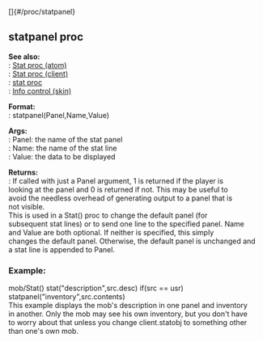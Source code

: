 []{#/proc/statpanel}    
## statpanel proc    
**See also:**    
:   [Stat proc (atom)](/ref/atom/proc/Stat.md)    
:   [Stat proc (client)](/ref/client/proc/Stat.md)    
:   [stat proc](/ref/proc/stat.md)    
:   [Info control (skin)](/ref/%7Bskin%7D/control/info.md)    
<!-- -->    
**Format:**    
:   statpanel(Panel,Name,Value)    
<!-- -->    
**Args:**    
:   Panel: the name of the stat panel    
:   Name: the name of the stat line    
:   Value: the data to be displayed    
<!-- -->    
**Returns:**    
:   If called with just a Panel argument, 1 is returned if the player is    
    looking at the panel and 0 is returned if not. This may be useful to    
    avoid the needless overhead of generating output to a panel that is    
    not visible.    
This is used in a Stat() proc to change the default panel (for    
subsequent stat lines) or to send one line to the specified panel. Name    
and Value are both optional. If neither is specified, this simply    
changes the default panel. Otherwise, the default panel is unchanged and    
a stat line is appended to Panel.    
### Example:    
mob/Stat() stat(\"description\",src.desc) if(src == usr)    
statpanel(\"inventory\",src.contents)    
This example displays the mob\'s description in one panel and inventory    
in another. Only the mob may see his own inventory, but you don\'t have    
to worry about that unless you change client.statobj to something other    
than one\'s own mob.  